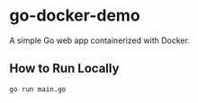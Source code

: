 # go-docker-demo

A simple Go web app containerized with Docker.

## How to Run Locally
```bash
go run main.go
